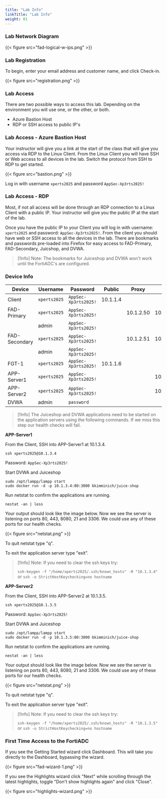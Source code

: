 ```yaml
---
title: "Lab Info"
linkTitle: "Lab Info"
weight: 01
---
```

### **Lab Network Diagram**

{{< figure src="fad-logical-w-ips.png" >}}

### **Lab Registration**

To begin, enter your email address and customer name, and click Check-in.

{{< figure src="registration.png" >}}

### **Lab Access**

There are two possible ways to access this lab. Depending on the environment you will use one, or the other, or both.
- Azure Bastion Host
- RDP or SSH access to public IP's

### **Lab Access - Azure Bastion Host**

Your instructor will give you a link at the start of the class that will give you access via RDP to the Linux Client.  From the Linux Client you will have SSH or Web access to all devices in the lab.  Switch the protocol from SSH to RDP to get started.

{{< figure src="bastion.png" >}}

Log in with username ```xperts2025``` and password ```AppSec-Xp3rts2025!```        

### **Lab Access - RDP**

Most, if not all access will be done through an RDP connection to a Linux Client with a public IP.  Your instructor will give you the public IP at the start of the lab.

Once you have the public IP to your Client you will log in with username: ```xperts2025``` and password: ```AppSec-Xp3rts2025!```.  From the client you should have web or SSH access to all the devices in the lab.  There are bookmarks and passwords pre-loaded into Firefox for easy access to FAD-Primary, FAD-Secondary, Juicshop, and DVWA.

> [!Info]
> Note: The bookmarks for Juiceshop and DVWA won't work until the FortiADC's are configured.

### **Device Info**

| Device        |Username|Password| Public | Proxy     | APP        |
|---------------|-----|--------|--|-----------|------------|
| Client        |```xperts2025```|```AppSec-Xp3rts2025!```| 10.1.1.4 |           |            |
| FAD-Primary   |```xperts2025```|```AppSec-Xp3rts2025!```|  | 10.1.2.50 | 10.1.3.100 |
|               |admin|```AppSec-Xp3rts2025!```|  |           |            |
| FAD-Secondary |```xperts2025```|```AppSec-Xp3rts2025!```|  | 10.1.2.51 | 10.1.3.101 |
|               |admin|```AppSec-Xp3rts2025!```|  |           |            |
|FGT-1|```xperts2025```|```AppSec-Xp3rts2025!```| 10.1.1.6 |           |            |
|APP-Server1|```xperts2025```|```AppSec-Xp3rts2025!```|  |           | 10.1.3.4   |
|APP-Server2|```xperts2025```|```AppSec-Xp3rts2025!```|  |           | 10.1.3.5   |
|DVWA|admin|```password```||||

> [!Info]
> The Juiceshop and DVWA applications need to be started on the application servers using the following commands.  If we miss this step our health checks will fail.

**APP-Server1**

From the Client, SSH into APP-Server1 at 10.1.3.4.
```
ssh xperts2025@10.1.3.4
```
Password: ```AppSec-Xp3rts2025!```

Start DVWA and Juiceshop 
```
sudo /opt/lampp/lampp start
sudo docker run -d -p 10.1.3.4:80:3000 bkimminich/juice-shop
```
Run netstat to confirm the applications are running.

```
nestat -an | less
```
Your output should look like the image below.  Now we see the server is listening on ports 80, 443, 8080, 21 and 3306.  We could use any of these ports for our health checks.

{{< figure src="netstat.png" >}}

To quit netstat type "q".

To exit the application server type "exit".

> [!Info]
> Note: If you need to clear the ssh keys try:
> 
> ```ssh-keygen -f "/home/xperts2025/.ssh/known_hosts" -R "10.1.3.4"```
> or
> ```ssh -o StrictHostKeychecking=no hostname```

**APP-Server2**

From the Client, SSH into APP-Server2 at 10.1.3.5.
```
ssh xperts2025@10.1.3.5
```
Password: ```AppSec-Xp3rts2025!```

Start DVWA and Juiceshop 
```
sudo /opt/lampp/lampp start
sudo docker run -d -p 10.1.3.5:80:3000 bkimminich/juice-shop

```
Run netstat to confirm the applications are running.

```
nestat -an | less
```

Your output should look like the image below.  Now we see the server is listening on ports 80, 443, 8080, 21 and 3306.  We could use any of these ports for our health checks.

{{< figure src="netstat.png" >}}

To quit netstat type "q".

To exit the application server type "exit".

> [!Info]
> Note: If you need to clear the ssh keys try:
> 
> ```ssh-keygen -f "/home/xperts2025/.ssh/known_hosts" -R "10.1.3.5"```
> or
> ```ssh -o StrictHostKeychecking=no hostname```

### **First Time Access to the FortiADC**

If you see the Getting Started wizard click Dashboard.  This will take you directly to the Dashboard, bypassing the wizard.

{{< figure src="fad-wizard-1.png" >}}

If you see the Highlights wizard click "Next" while scrolling through the latest highlights, toggle "Don't show highlights again" and click "Close".

{{< figure src="highlights-wizard.png" >}}





